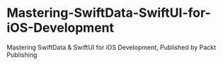 # Mastering-SwiftData-SwiftUI-for-iOS-Development
Mastering SwiftData &amp; SwiftUI for iOS Development, Published by Packt Publishing
